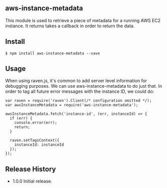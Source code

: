 ## aws-instance-metadata

This module is used to retrieve a piece of metadata for a running AWS EC2
instance. It returns takes a callback in order to return the data.

## Install
```
$ npm install aws-instance-metadata --save
```

## Usage

When using raven.js, it's common to add server level information for debugging
purposes. We can use aws-instance-metadata to do just that. In order to tag all
future error messages with the instance ID, we could do:

```
var raven = require('raven').Client(/* configuration omitted */);
var awsInstanceMetadata = require('aws-instance-metadata');

awsInstanceMetadata.fetch('instance-id', (err, instanceId) => {
  if (err) {
    console.error(err);
    return;
  }

  raven.setTagsContext({
    instanceId: instanceId
  });
});
```

## Release History
* 1.0.0 Initial release.
